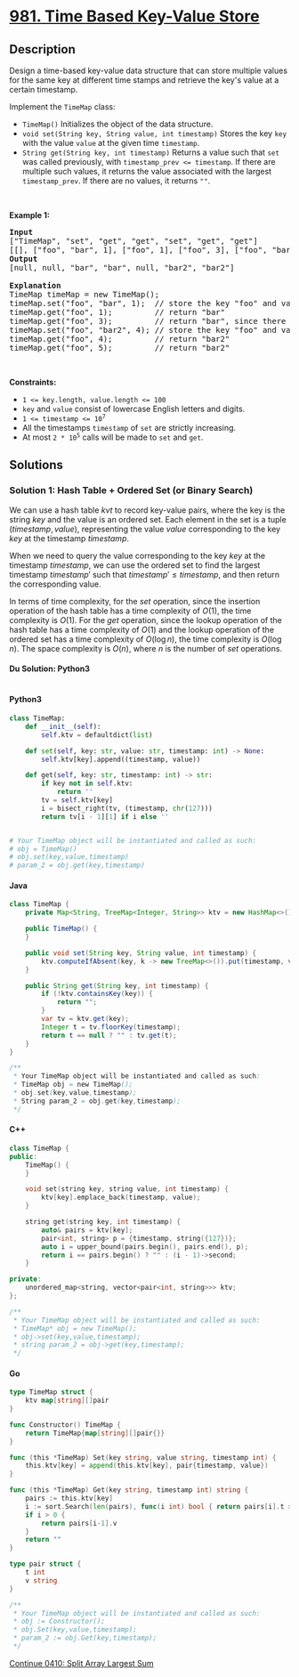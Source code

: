 # [981. Time Based Key-Value Store](https://leetcode.com/problems/time-based-key-value-store)

## Description

<p>Design a time-based key-value data structure that can store multiple values for the same key at different time stamps and retrieve the key&#39;s value at a certain timestamp.</p>

<p>Implement the <code>TimeMap</code> class:</p>

<ul>
	<li><code>TimeMap()</code> Initializes the object of the data structure.</li>
	<li><code>void set(String key, String value, int timestamp)</code> Stores the key <code>key</code> with the value <code>value</code> at the given time <code>timestamp</code>.</li>
	<li><code>String get(String key, int timestamp)</code> Returns a value such that <code>set</code> was called previously, with <code>timestamp_prev &lt;= timestamp</code>. If there are multiple such values, it returns the value associated with the largest <code>timestamp_prev</code>. If there are no values, it returns <code>&quot;&quot;</code>.</li>
</ul>

<p>&nbsp;</p>
<p><strong class="example">Example 1:</strong></p>

<pre>
<strong>Input</strong>
[&quot;TimeMap&quot;, &quot;set&quot;, &quot;get&quot;, &quot;get&quot;, &quot;set&quot;, &quot;get&quot;, &quot;get&quot;]
[[], [&quot;foo&quot;, &quot;bar&quot;, 1], [&quot;foo&quot;, 1], [&quot;foo&quot;, 3], [&quot;foo&quot;, &quot;bar2&quot;, 4], [&quot;foo&quot;, 4], [&quot;foo&quot;, 5]]
<strong>Output</strong>
[null, null, &quot;bar&quot;, &quot;bar&quot;, null, &quot;bar2&quot;, &quot;bar2&quot;]

<strong>Explanation</strong>
TimeMap timeMap = new TimeMap();
timeMap.set(&quot;foo&quot;, &quot;bar&quot;, 1);  // store the key &quot;foo&quot; and value &quot;bar&quot; along with timestamp = 1.
timeMap.get(&quot;foo&quot;, 1);         // return &quot;bar&quot;
timeMap.get(&quot;foo&quot;, 3);         // return &quot;bar&quot;, since there is no value corresponding to foo at timestamp 3 and timestamp 2, then the only value is at timestamp 1 is &quot;bar&quot;.
timeMap.set(&quot;foo&quot;, &quot;bar2&quot;, 4); // store the key &quot;foo&quot; and value &quot;bar2&quot; along with timestamp = 4.
timeMap.get(&quot;foo&quot;, 4);         // return &quot;bar2&quot;
timeMap.get(&quot;foo&quot;, 5);         // return &quot;bar2&quot;
</pre>

<p>&nbsp;</p>
<p><strong>Constraints:</strong></p>

<ul>
	<li><code>1 &lt;= key.length, value.length &lt;= 100</code></li>
	<li><code>key</code> and <code>value</code> consist of lowercase English letters and digits.</li>
	<li><code>1 &lt;= timestamp &lt;= 10<sup>7</sup></code></li>
	<li>All the timestamps <code>timestamp</code> of <code>set</code> are strictly increasing.</li>
	<li>At most <code>2 * 10<sup>5</sup></code> calls will be made to <code>set</code> and <code>get</code>.</li>
</ul>

## Solutions

### Solution 1: Hash Table + Ordered Set (or Binary Search)

We can use a hash table $\textit{kvt}$ to record key-value pairs, where the key is the string $\textit{key}$ and the value is an ordered set. Each element in the set is a tuple $(\textit{timestamp}, \textit{value})$, representing the value $\textit{value}$ corresponding to the key $\textit{key}$ at the timestamp $\textit{timestamp}$.

When we need to query the value corresponding to the key $\textit{key}$ at the timestamp $\textit{timestamp}$, we can use the ordered set to find the largest timestamp $\textit{timestamp}'$ such that $\textit{timestamp}' \leq \textit{timestamp}$, and then return the corresponding value.

In terms of time complexity, for the $\textit{set}$ operation, since the insertion operation of the hash table has a time complexity of $O(1)$, the time complexity is $O(1)$. For the $\textit{get}$ operation, since the lookup operation of the hash table has a time complexity of $O(1)$ and the lookup operation of the ordered set has a time complexity of $O(\log n)$, the time complexity is $O(\log n)$. The space complexity is $O(n)$, where $n$ is the number of $\textit{set}$ operations.

#### Du Solution: Python3
```

```

#### Python3

```python
class TimeMap:
    def __init__(self):
        self.ktv = defaultdict(list)

    def set(self, key: str, value: str, timestamp: int) -> None:
        self.ktv[key].append((timestamp, value))

    def get(self, key: str, timestamp: int) -> str:
        if key not in self.ktv:
            return ''
        tv = self.ktv[key]
        i = bisect_right(tv, (timestamp, chr(127)))
        return tv[i - 1][1] if i else ''


# Your TimeMap object will be instantiated and called as such:
# obj = TimeMap()
# obj.set(key,value,timestamp)
# param_2 = obj.get(key,timestamp)
```

#### Java

```java
class TimeMap {
    private Map<String, TreeMap<Integer, String>> ktv = new HashMap<>();

    public TimeMap() {
    }

    public void set(String key, String value, int timestamp) {
        ktv.computeIfAbsent(key, k -> new TreeMap<>()).put(timestamp, value);
    }

    public String get(String key, int timestamp) {
        if (!ktv.containsKey(key)) {
            return "";
        }
        var tv = ktv.get(key);
        Integer t = tv.floorKey(timestamp);
        return t == null ? "" : tv.get(t);
    }
}

/**
 * Your TimeMap object will be instantiated and called as such:
 * TimeMap obj = new TimeMap();
 * obj.set(key,value,timestamp);
 * String param_2 = obj.get(key,timestamp);
 */
```

#### C++

```cpp
class TimeMap {
public:
    TimeMap() {
    }

    void set(string key, string value, int timestamp) {
        ktv[key].emplace_back(timestamp, value);
    }

    string get(string key, int timestamp) {
        auto& pairs = ktv[key];
        pair<int, string> p = {timestamp, string({127})};
        auto i = upper_bound(pairs.begin(), pairs.end(), p);
        return i == pairs.begin() ? "" : (i - 1)->second;
    }

private:
    unordered_map<string, vector<pair<int, string>>> ktv;
};

/**
 * Your TimeMap object will be instantiated and called as such:
 * TimeMap* obj = new TimeMap();
 * obj->set(key,value,timestamp);
 * string param_2 = obj->get(key,timestamp);
 */
```

#### Go

```go
type TimeMap struct {
	ktv map[string][]pair
}

func Constructor() TimeMap {
	return TimeMap{map[string][]pair{}}
}

func (this *TimeMap) Set(key string, value string, timestamp int) {
	this.ktv[key] = append(this.ktv[key], pair{timestamp, value})
}

func (this *TimeMap) Get(key string, timestamp int) string {
	pairs := this.ktv[key]
	i := sort.Search(len(pairs), func(i int) bool { return pairs[i].t > timestamp })
	if i > 0 {
		return pairs[i-1].v
	}
	return ""
}

type pair struct {
	t int
	v string
}

/**
 * Your TimeMap object will be instantiated and called as such:
 * obj := Constructor();
 * obj.Set(key,value,timestamp);
 * param_2 := obj.Get(key,timestamp);
 */
```

[Continue 0410: Split Array Largest Sum](../../0400-0499/0410.Split%20Array%20Largest%20Sum/README.md)